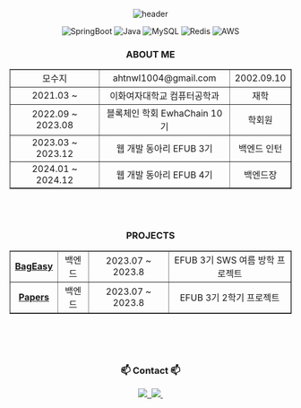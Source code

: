 <div align = "center">
  
![header](https://capsule-render.vercel.app/api?type=rounded&color=gradient&customColorList=0&height=200&section=header&text=BE%20Developer,%20nammsamm&fontSize=50)

![SpringBoot](http://img.shields.io/badge/springboot-6DB33F?style=for-the-badge&logo=springboot&logoColor=white)
![Java](http://img.shields.io/badge/Java-007396?style=for-the-badge&logo=java&logoColor=white)
![MySQL](https://img.shields.io/badge/MySQL-4479A1?style=for-the-badge&logo=mysql&logoColor=white)
![Redis](https://img.shields.io/badge/Redis-DC382D?style=for-the-badge&logo=Redis&logoColor=white)
![AWS](https://img.shields.io/badge/AWS-232F3E?style=for-the-badge&logo=amazonaws&logoColor=white)


### ABOUT ME
 <table border="" cellspacing="0" cellpadding="0" width="100%">
   <tr width="100%">
     <td align="center">모수지</td>
     <td align="center">ahtnwl1004@gmail.com</td>
     <td align="center">2002.09.10</td>
   </tr>
   <tr width="100%">
     <td align="center">2021.03 ~ </td>
     <td align="center">이화여자대학교 컴퓨터공학과</td>
     <td align="center">재학</td>
   </tr>
   <tr width="100%">
     <td align="center">2022.09 ~ 2023.08 </td>
     <td align="center">블록체인 학회 EwhaChain 10기</td>
     <td align="center">학회원</td>
   </tr>
    <tr width="100%">
     <td align="center">2023.03 ~ 2023.12</td>
     <td align="center">웹 개발 동아리 EFUB 3기</td>
     <td align="center">백엔드 인턴</td>
      <tr width="100%">
     <td align="center">2024.01 ~ 2024.12</td>
     <td align="center">웹 개발 동아리 EFUB 4기</td>
     <td align="center">백엔드장</td>
   </tr>
   </tr>
 </table>
 
 <br>
<br>

### PROJECTS
 <table border="" cellspacing="0" cellpadding="0" width="100%">
   <tr width="100%">
     <td align="center"><a href="https://github.com/EFUB-SURFERS/BagEasy-back.git"><b>BagEasy</b></a></td>
     <td align="center">백엔드</td>
     <td align="center">2023.07 ~ 2023.8</td>
     <td align="center">EFUB 3기 SWS 여름 방학 프로젝트</td>
   </tr>
    <tr width="100%">
     <td align="center"><a href="https://github.com/EFUB-Papers/Papers-Back.git"><b>Papers</b></a></td>
     <td align="center">백엔드</td>
     <td align="center">2023.07 ~ 2023.8</td>
     <td align="center">EFUB 3기 2학기 프로젝트</td>
   </tr>
 </table>
 

<br>
<br>
<br>

<h3 align="center">📫 Contact 📫</h3>
<div align="center">
  <a href="https://gold-pumpkin.tistory.com/">
    <img src="https://img.shields.io/badge/Tistory-FA7343?style=for-the-badge&logo=tistory&logoColor=white" />&nbsp
  </a>
  <a href="ahtnwl1004@gmail.com">
    <img
      src="https://img.shields.io/badge/ahtnwl1004@gmail.com-D14836?style=for-the-badge&logo=gmail&logoColor=white"/>&nbsp
  </a>
</div>
 </div>
